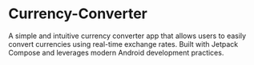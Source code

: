 # Currency-Converter
 A simple and intuitive currency converter app that allows users to easily convert currencies using real-time exchange rates. Built with Jetpack Compose and leverages modern Android development practices.
